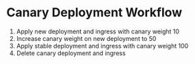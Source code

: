 # Canary Deployment Workflow
1. Apply new deployment and ingress with canary weight 10
2. Increase canary weight on new deployment to 50
3. Apply stable deployment and ingress with canary weight 100
4. Delete canary deployment and ingress